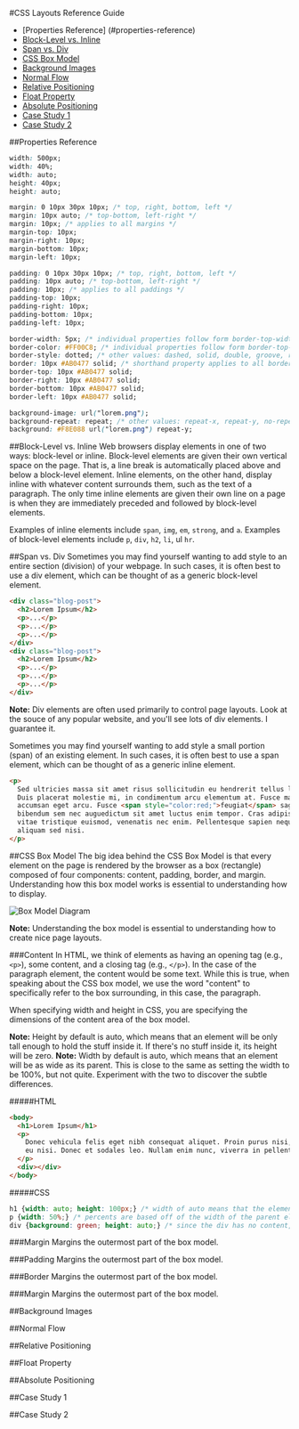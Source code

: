 #CSS Layouts Reference Guide

* [Properties Reference] (#properties-reference)
* [Block-Level vs. Inline](#block-level-vs-inline)
* [Span vs. Div](#span-vs-div)
* [CSS Box Model](#css-box-model)
* [Background Images](#background-images)
* [Normal Flow](#normal-flow)
* [Relative Positioning](#relative-positioning)
* [Float Property](#float-property)
* [Absolute Positioning](#absolute-positioning)
* [Case Study 1](#case-study-1)
* [Case Study 2](#case-study-2)

##Properties Reference
```css
width: 500px;
width: 40%;
width: auto;
height: 40px;
height: auto;

margin: 0 10px 30px 10px; /* top, right, bottom, left */
margin: 10px auto; /* top-bottom, left-right */
margin: 10px; /* applies to all margins */
margin-top: 10px;
margin-right: 10px;
margin-bottom: 10px;
margin-left: 10px;

padding: 0 10px 30px 10px; /* top, right, bottom, left */
padding: 10px auto; /* top-bottom, left-right */
padding: 10px; /* applies to all paddings */
padding-top: 10px;
padding-right: 10px;
padding-bottom: 10px;
padding-left: 10px;

border-width: 5px; /* individual properties follow form border-top-width */
border-color: #FF00C8; /* individual properties follow form border-top-color */
border-style: dotted; /* other values: dashed, solid, double, groove, ridge, inset, outset */
border: 10px #AB0477 solid; /* shorthand property applies to all borders */
border-top: 10px #AB0477 solid;
border-right: 10px #AB0477 solid;
border-bottom: 10px #AB0477 solid;
border-left: 10px #AB0477 solid;

background-image: url("lorem.png");
background-repeat: repeat; /* other values: repeat-x, repeat-y, no-repeat */
background: #F8E088 url("lorem.png") repeat-y;


```

##Block-Level vs. Inline
Web browsers display elements in one of two ways: block-level or inline. Block-level elements are given their own vertical space on the page. That is, a line break is automatically placed above and below a block-level element. Inline elements, on the other hand, display inline with whatever content surrounds them, such as the text of a paragraph. The only time inline elements are given their own line on a page is when they are immediately preceded and followed by block-level elements. 

Examples of inline elements include `span`, `img`, `em`, `strong`, and `a`.
Examples of block-level elements include `p`, `div`, `h2`, `li`, ul `hr`.

##Span vs. Div
Sometimes you may find yourself wanting to add style to an entire section (division) of your webpage. In such cases, it is often best to use a div element, which can be thought of as a generic block-level element.

```html
<div class="blog-post">
  <h2>Lorem Ipsum</h2>
  <p>...</p>
  <p>...</p>
  <p>...</p>
</div>
<div class="blog-post">
  <h2>Lorem Ipsum</h2>
  <p>...</p>
  <p>...</p>
  <p>...</p>
</div>
```

**Note:** Div elements are often used primarily to control page layouts. Look at the souce of any popular website, and you'll see lots of div elements. I guarantee it. 

Sometimes you may find yourself wanting to add style a small portion (span) of an existing element. In such cases, it is often best to use a span element, which can be thought of as a generic inline element.

```html
<p>
  Sed ultricies massa sit amet risus sollicitudin eu hendrerit tellus lacinia. Aliquam erat volutpat.
  Duis placerat molestie mi, in condimentum arcu elementum at. Fusce massa ante, convallis ut sagittis et,
  accumsan eget arcu. Fusce <span style="color:red;">feugiat</span> sagittis erat quis pharetra. Vestibulum 
  bibendum sem nec auguedictum sit amet luctus enim tempor. Cras adipiscing varius dolor id pulvinar. Morbi
  vitae tristique euismod, venenatis nec enim. Pellentesque sapien neque, hendrerit ac sollicitudin vitae,
  aliquam sed nisi.
</p>
```

##CSS Box Model
The big idea behind the CSS Box Model is that every element on the page is rendered by the browser as a box (rectangle) composed of four components: content, padding, border, and margin. Understanding how this box model works is essential to understanding how to display.

![Box Model Diagram](http://www.w3.org/TR/CSS2/images/boxdim.png)

**Note:** Understanding the box model is essential to understanding how to create nice page layouts.

###Content
In HTML, we think of elements as having an opening tag (e.g., `<p>`), some content, and a closing tag (e.g., `</p>`). In the case of the paragraph element, the content would be some text. While this is true, when speaking about the CSS box model, we use the word "content" to specifically refer to the box surrounding, in this case, the paragraph.

When specifying width and height in CSS, you are specifying the dimensions of the content area of the box model.

**Note:** Height by default is auto, which means that an element will be only tall enough to hold the stuff inside it. If there's no stuff inside it, its height will be zero.
**Note:** Width by default is auto, which means that an element will be as wide as its parent. This is close to the same as setting the width to be 100%, but not quite. Experiment with the two to discover the subtle differences.

#####HTML
```html
<body>
  <h1>Lorem Ipsum</h1>
  <p>
    Donec vehicula felis eget nibh consequat aliquet. Proin purus nisi, porttitor ac tincidunt in, consectetur 
    eu nisi. Donec et sodales leo. Nullam enim nunc, viverra in pellentesque vitae, placerat elementum tortor.
  </p>
  <div></div>
</body>
```

#####CSS
```css
h1 {width: auto; height: 100px;} /* width of auto means that the element is the size of the parent element */
p {width: 50%;} /* percents are based off of the width of the parent element. */
div {background: green; height: auto;} /* since the div has no content, the height will become zero */
```

###Margin
Margins the outermost part of the box model. 

###Padding
Margins the outermost part of the box model. 

###Border
Margins the outermost part of the box model.

###Margin
Margins the outermost part of the box model. 

##Background Images

##Normal Flow

##Relative Positioning

##Float Property

##Absolute Positioning

##Case Study 1

##Case Study 2